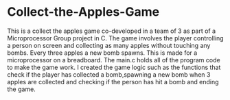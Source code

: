 # Collect-the-Apples-Game
This is a collect the apples game co-developed in a team of 3 as part of a Microprocessor Group project in C. The game involves the player controlling a person on screen and collecting as many apples without touching any bombs. Every three apples a new bomb spawns. This is made for a microprocessor on a breadboard. The main.c holds all of the program code to make the game work. I created the game logic such as the functions that check if the player has collected a bomb,spawning a new bomb when 3 apples are collected and checking if the person has hit a bomb and ending the game.
